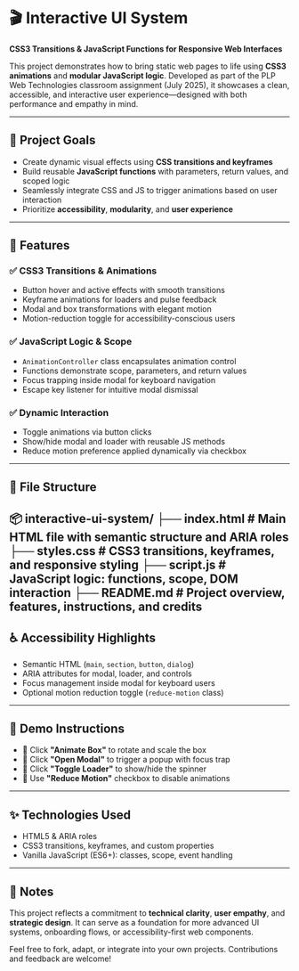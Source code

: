 # 🎬 Interactive UI System  
**CSS3 Transitions & JavaScript Functions for Responsive Web Interfaces**

This project demonstrates how to bring static web pages to life using **CSS3 animations** and **modular JavaScript logic**. Developed as part of the PLP Web Technologies classroom assignment (July 2025), it showcases a clean, accessible, and interactive user experience—designed with both performance and empathy in mind.

---

## 🚀 Project Goals

- Create dynamic visual effects using **CSS transitions and keyframes**
- Build reusable **JavaScript functions** with parameters, return values, and scoped logic
- Seamlessly integrate CSS and JS to trigger animations based on user interaction
- Prioritize **accessibility**, **modularity**, and **user experience**

---

## 🧩 Features

### ✅ CSS3 Transitions & Animations
- Button hover and active effects with smooth transitions
- Keyframe animations for loaders and pulse feedback
- Modal and box transformations with elegant motion
- Motion-reduction toggle for accessibility-conscious users

### ✅ JavaScript Logic & Scope
- `AnimationController` class encapsulates animation control
- Functions demonstrate scope, parameters, and return values
- Focus trapping inside modal for keyboard navigation
- Escape key listener for intuitive modal dismissal

### ✅ Dynamic Interaction
- Toggle animations via button clicks
- Show/hide modal and loader with reusable JS methods
- Reduce motion preference applied dynamically via checkbox

---

## 📁 File Structure
📦 interactive-ui-system/
├── index.html         # Main HTML file with semantic structure and ARIA roles
├── styles.css         # CSS3 transitions, keyframes, and responsive styling
├── script.js          # JavaScript logic: functions, scope, DOM interaction
├── README.md          # Project overview, features, instructions, and credits
---

## ♿ Accessibility Highlights

- Semantic HTML (`main`, `section`, `button`, `dialog`)
- ARIA attributes for modal, loader, and controls
- Focus management inside modal for keyboard users
- Optional motion reduction toggle (`reduce-motion` class)

---

## 🧪 Demo Instructions

- 🎯 Click **"Animate Box"** to rotate and scale the box
- 🎯 Click **"Open Modal"** to trigger a popup with focus trap
- 🎯 Click **"Toggle Loader"** to show/hide the spinner
- 🎯 Use **"Reduce Motion"** checkbox to disable animations

---

## ✨ Technologies Used

- HTML5 & ARIA roles
- CSS3 transitions, keyframes, and custom properties
- Vanilla JavaScript (ES6+): classes, scope, event handling

---

## 📌 Notes

This project reflects a commitment to **technical clarity**, **user empathy**, and **strategic design**. It can serve as a foundation for more advanced UI systems, onboarding flows, or accessibility-first web components.

Feel free to fork, adapt, or integrate into your own projects. Contributions and feedback are welcome!
